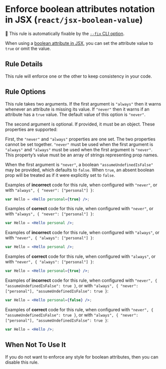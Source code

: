 # Enforce boolean attributes notation in JSX (`react/jsx-boolean-value`)

🔧 This rule is automatically fixable by the [`--fix` CLI option](https://eslint.org/docs/latest/user-guide/command-line-interface#--fix).

<!-- end auto-generated rule header -->

When using a [boolean attribute in JSX](https://web.archive.org/web/20160607204033/http://facebook.github.io/react/docs/jsx-in-depth.html#boolean-attributes), you can set the attribute value to `true` or omit the value.

## Rule Details

This rule will enforce one or the other to keep consistency in your code.

## Rule Options

This rule takes two arguments. If the first argument is `"always"` then it warns whenever an attribute is missing its value. If `"never"` then it warns if an attribute has a `true` value. The default value of this option is `"never"`.

The second argument is optional. If provided, it must be an object. These properties are supported:

First, the `"never"` and `"always"` properties are one set. The two properties cannot be set together. `"never"` must be used when the first argument is `"always"` and `"always"`  must be used when the first argument is `"never"`. This property’s value must be an array of strings representing prop names.

When the first argument is `"never"`, a boolean `"assumeUndefinedIsFalse"` may be provided, which defaults to `false`. When `true`, an absent boolean prop will be treated as if it were explicitly set to `false`.

Examples of **incorrect** code for this rule, when configured with `"never"`, or with `"always", { "never": ["personal"] }`:

```jsx
var Hello = <Hello personal={true} />;
```

Examples of **correct** code for this rule, when configured with `"never"`, or with `"always", { "never": ["personal"] }`:

```jsx
var Hello = <Hello personal />;
```

Examples of **incorrect** code for this rule, when configured with `"always"`, or with `"never", { "always": ["personal"] }`:

```jsx
var Hello = <Hello personal />;
```

Examples of **correct** code for this rule, when configured with `"always"`, or with `"never", { "always": ["personal"] }`:

```jsx
var Hello = <Hello personal={true} />;
```

Examples of **incorrect** code for this rule, when configured with `"never", { "assumeUndefinedIsFalse": true }`, or with  `"always", { "never": ["personal"], "assumeUndefinedIsFalse": true }`:

```jsx
var Hello = <Hello personal={false} />;
```

Examples of **correct** code for this rule, when configured with `"never", { "assumeUndefinedIsFalse": true }`, or with  `"always", { "never": ["personal"], "assumeUndefinedIsFalse": true }`:

```jsx
var Hello = <Hello />;
```

## When Not To Use It

If you do not want to enforce any style for boolean attributes, then you can disable this rule.
